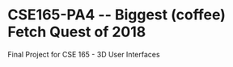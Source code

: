 # CSE165-PA4 -- Biggest (coffee) Fetch Quest of 2018
Final Project for CSE 165 - 3D User Interfaces 

